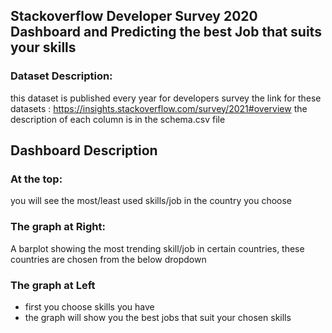 ## Stackoverflow Developer Survey 2020 Dashboard and Predicting the best Job that suits your skills
### Dataset Description:
this dataset is published every year for developers survey
the link for these datasets : https://insights.stackoverflow.com/survey/2021#overview
the description of each column is in the schema.csv file

## Dashboard Description
### At the top:
you will see the most/least used skills/job in the country you choose

### The graph at Right:
A barplot showing the most trending skill/job in certain countries, these countries are chosen from the below dropdown

### The graph at Left
- first you choose skills you have
- the graph will show you the best jobs that suit your chosen skills
